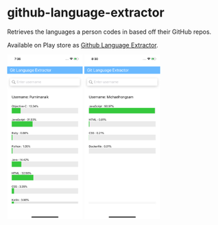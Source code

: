 # github-language-extractor
Retrieves the languages a person codes in based off their GitHub repos.  

Available on Play store as <a href="https://play.google.com/store/apps/details?id=com.githublanguageextractor">Github Language Extractor</a>. 

<p float="left">
<img alt="MonkeyHop Start" src="https://github.com/PurnimaNaik/github-language-extractor/blob/master/src/Images/purnima-naik-github-language-extractor.png" width="35%">
  
<img alt="MonkeyHop Midhop" src="https://github.com/PurnimaNaik/github-language-extractor/blob/master/src/Images/Michael-github-language-extractor.png" width="35%">
</p>

